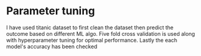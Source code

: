 # Parameter tuning
I have used titanic dataset to first clean the dataset then predict the outcome based on different ML algo. Five fold cross validation is used along with hyperparameter tuning for optimal performance. Lastly the each model's accuracy has been checked
